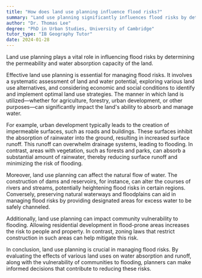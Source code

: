 ```yaml
---
title: "How does land use planning influence flood risks?"
summary: "Land use planning significantly influences flood risks by determining the permeability and water absorption capacity of the land."
author: "Dr. Thomas Lee"
degree: "PhD in Urban Studies, University of Cambridge"
tutor_type: "IB Geography Tutor"
date: 2024-01-28
---
```


Land use planning plays a vital role in influencing flood risks by determining the permeability and water absorption capacity of the land.

Effective land use planning is essential for managing flood risks. It involves a systematic assessment of land and water potential, exploring various land use alternatives, and considering economic and social conditions to identify and implement optimal land use strategies. The manner in which land is utilized—whether for agriculture, forestry, urban development, or other purposes—can significantly impact the land's ability to absorb and manage water.

For example, urban development typically leads to the creation of impermeable surfaces, such as roads and buildings. These surfaces inhibit the absorption of rainwater into the ground, resulting in increased surface runoff. This runoff can overwhelm drainage systems, leading to flooding. In contrast, areas with vegetation, such as forests and parks, can absorb a substantial amount of rainwater, thereby reducing surface runoff and minimizing the risk of flooding.

Moreover, land use planning can affect the natural flow of water. The construction of dams and reservoirs, for instance, can alter the courses of rivers and streams, potentially heightening flood risks in certain regions. Conversely, preserving natural waterways and floodplains can aid in managing flood risks by providing designated areas for excess water to be safely channeled.

Additionally, land use planning can impact community vulnerability to flooding. Allowing residential development in flood-prone areas increases the risk to people and property. In contrast, zoning laws that restrict construction in such areas can help mitigate this risk.

In conclusion, land use planning is crucial in managing flood risks. By evaluating the effects of various land uses on water absorption and runoff, along with the vulnerability of communities to flooding, planners can make informed decisions that contribute to reducing these risks.
    